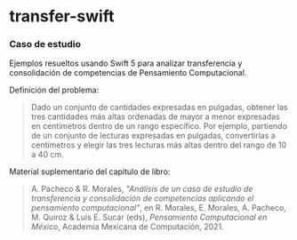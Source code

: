 # transfer-swift

### Caso de estudio

Ejemplos resueltos usando Swift 5 para analizar transferencia y consolidación de competencias de Pensamiento Computacional.


Definición del problema:

> Dado un conjunto de cantidades expresadas en pulgadas, obtener las tres cantidades más altas ordenadas de mayor a menor expresadas en centímetros dentro de un rango específico. Por ejemplo, partiendo de un conjunto de lecturas expresadas en pulgadas, convertirlas a centímetros y elegir las tres lecturas más altas dentro del rango de 10 a 40 cm.

Material suplementario del capítulo de libro:

> A. Pacheco & R. Morales, _"Análisis de un caso de estudio de transferencia y consolidación de competencias aplicando el pensamiento computacional"_, en R. Morales, E. Morales, A. Pacheco, M. Quiroz & Luis E. Sucar (eds), _Pensamiento Computacional en México_, Academia Mexicana de Computación, 2021.
